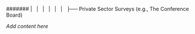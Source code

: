 ####### |   |   |   |   |   |   ├── Private Sector Surveys (e.g., The Conference Board)

*Add content here*